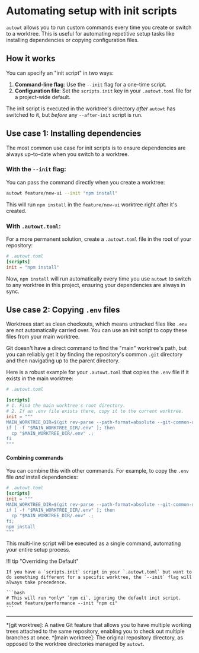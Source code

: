 # Automating setup with init scripts

`autowt` allows you to run custom commands every time you create or switch to a worktree. This is useful for automating repetitive setup tasks like installing dependencies or copying configuration files.

## How it works

You can specify an "init script" in two ways:

1.  **Command-line flag**: Use the `--init` flag for a one-time script.
2.  **Configuration file**: Set the `scripts.init` key in your `.autowt.toml` file for a project-wide default.

The init script is executed in the worktree's directory *after* `autowt` has switched to it, but *before* any `--after-init` script is run.

## Use case 1: Installing dependencies

The most common use case for init scripts is to ensure dependencies are always up-to-date when you switch to a worktree.

### With the `--init` flag:

You can pass the command directly when you create a worktree:

```bash
autowt feature/new-ui --init "npm install"
```

This will run `npm install` in the `feature/new-ui` worktree right after it's created.

### With `.autowt.toml`:

For a more permanent solution, create a `.autowt.toml` file in the root of your repository:

```toml
# .autowt.toml
[scripts]
init = "npm install"
```

Now, `npm install` will run automatically every time you use `autowt` to switch to any worktree in this project, ensuring your dependencies are always in sync.

## Use case 2: Copying `.env` files

Worktrees start as clean checkouts, which means untracked files like `.env` are not automatically carried over. You can use an init script to copy these files from your main worktree.

Git doesn't have a direct command to find the "main" worktree's path, but you can reliably get it by finding the repository's common `.git` directory and then navigating up to the parent directory.

Here is a robust example for your `.autowt.toml` that copies the `.env` file if it exists in the main worktree:

```toml
# .autowt.toml

[scripts]
# 1. Find the main worktree's root directory.
# 2. If an .env file exists there, copy it to the current worktree.
init = """
MAIN_WORKTREE_DIR=$(git rev-parse --path-format=absolute --git-common-dir)/..;
if [ -f "$MAIN_WORKTREE_DIR/.env" ]; then
  cp "$MAIN_WORKTREE_DIR/.env" .;
fi
"""
```

#### Combining commands

You can combine this with other commands. For example, to copy the `.env` file *and* install dependencies:

```toml
# .autowt.toml
[scripts]
init = """
MAIN_WORKTREE_DIR=$(git rev-parse --path-format=absolute --git-common-dir)/..;
if [ -f "$MAIN_WORKTREE_DIR/.env" ]; then
  cp "$MAIN_WORKTREE_DIR/.env" .;
fi;
npm install
"""
```

This multi-line script will be executed as a single command, automating your entire setup process.

!!! tip "Overriding the Default"

    If you have a `scripts.init` script in your `.autowt.toml` but want to do something different for a specific worktree, the `--init` flag will always take precedence.

    ```bash
    # This will run *only* `npm ci`, ignoring the default init script.
    autowt feature/performance --init "npm ci"
    ```

---
*[git worktree]: A native Git feature that allows you to have multiple working trees attached to the same repository, enabling you to check out multiple branches at once.
*[main worktree]: The original repository directory, as opposed to the worktree directories managed by `autowt`.